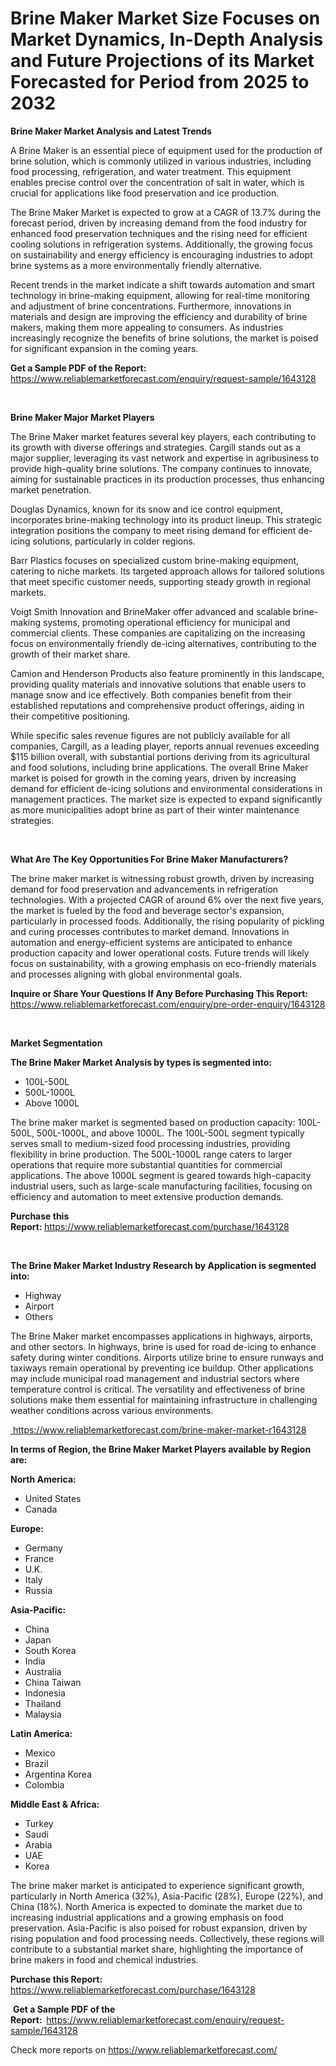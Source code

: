 <p><h1>Brine Maker Market Size Focuses on Market Dynamics, In-Depth Analysis and Future Projections of its Market Forecasted for Period from 2025 to 2032</h1></p><p><strong>Brine Maker Market Analysis and Latest Trends</strong></p>
<p><p>A Brine Maker is an essential piece of equipment used for the production of brine solution, which is commonly utilized in various industries, including food processing, refrigeration, and water treatment. This equipment enables precise control over the concentration of salt in water, which is crucial for applications like food preservation and ice production.</p><p>The Brine Maker Market is expected to grow at a CAGR of 13.7% during the forecast period, driven by increasing demand from the food industry for enhanced food preservation techniques and the rising need for efficient cooling solutions in refrigeration systems. Additionally, the growing focus on sustainability and energy efficiency is encouraging industries to adopt brine systems as a more environmentally friendly alternative.</p><p>Recent trends in the market indicate a shift towards automation and smart technology in brine-making equipment, allowing for real-time monitoring and adjustment of brine concentrations. Furthermore, innovations in materials and design are improving the efficiency and durability of brine makers, making them more appealing to consumers. As industries increasingly recognize the benefits of brine solutions, the market is poised for significant expansion in the coming years.</p></p>
<p><strong>Get a Sample PDF of the Report:&nbsp;</strong> <a href="https://www.reliablemarketforecast.com/enquiry/request-sample/1643128?utm_campaign=2274&utm_medium=2&utm_source=Github&utm_content=ia&utm_term=19022025&utm_id=brine-maker">https://www.reliablemarketforecast.com/enquiry/request-sample/1643128</a></p>
<p>&nbsp;</p>
<p><strong>Brine Maker Major Market Players</strong></p>
<p><p>The Brine Maker market features several key players, each contributing to its growth with diverse offerings and strategies. Cargill stands out as a major supplier, leveraging its vast network and expertise in agribusiness to provide high-quality brine solutions. The company continues to innovate, aiming for sustainable practices in its production processes, thus enhancing market penetration.</p><p>Douglas Dynamics, known for its snow and ice control equipment, incorporates brine-making technology into its product lineup. This strategic integration positions the company to meet rising demand for efficient de-icing solutions, particularly in colder regions.</p><p>Barr Plastics focuses on specialized custom brine-making equipment, catering to niche markets. Its targeted approach allows for tailored solutions that meet specific customer needs, supporting steady growth in regional markets.</p><p>Voigt Smith Innovation and BrineMaker offer advanced and scalable brine-making systems, promoting operational efficiency for municipal and commercial clients. These companies are capitalizing on the increasing focus on environmentally friendly de-icing alternatives, contributing to the growth of their market share.</p><p>Camion and Henderson Products also feature prominently in this landscape, providing quality materials and innovative solutions that enable users to manage snow and ice effectively. Both companies benefit from their established reputations and comprehensive product offerings, aiding in their competitive positioning.</p><p>While specific sales revenue figures are not publicly available for all companies, Cargill, as a leading player, reports annual revenues exceeding $115 billion overall, with substantial portions deriving from its agricultural and food solutions, including brine applications. The overall Brine Maker market is poised for growth in the coming years, driven by increasing demand for efficient de-icing solutions and environmental considerations in management practices. The market size is expected to expand significantly as more municipalities adopt brine as part of their winter maintenance strategies.</p></p>
<p>&nbsp;</p>
<p><strong>What Are The Key Opportunities For Brine Maker Manufacturers?</strong></p>
<p><p>The brine maker market is witnessing robust growth, driven by increasing demand for food preservation and advancements in refrigeration technologies. With a projected CAGR of around 6% over the next five years, the market is fueled by the food and beverage sector's expansion, particularly in processed foods. Additionally, the rising popularity of pickling and curing processes contributes to market demand. Innovations in automation and energy-efficient systems are anticipated to enhance production capacity and lower operational costs. Future trends will likely focus on sustainability, with a growing emphasis on eco-friendly materials and processes aligning with global environmental goals.</p></p>
<p><strong>Inquire or Share Your Questions If Any Before Purchasing This Report:</strong> <a href="https://www.reliablemarketforecast.com/enquiry/pre-order-enquiry/1643128?utm_campaign=2274&utm_medium=2&utm_source=Github&utm_content=ia&utm_term=19022025&utm_id=brine-maker">https://www.reliablemarketforecast.com/enquiry/pre-order-enquiry/1643128</a></p>
<p>&nbsp;</p>
<p><strong>Market Segmentation</strong></p>
<p><strong>The Brine Maker Market Analysis by types is segmented into:</strong></p>
<p><ul><li>100L-500L</li><li>500L-1000L</li><li>Above 1000L</li></ul></p>
<p><p>The brine maker market is segmented based on production capacity: 100L-500L, 500L-1000L, and above 1000L. The 100L-500L segment typically serves small to medium-sized food processing industries, providing flexibility in brine production. The 500L-1000L range caters to larger operations that require more substantial quantities for commercial applications. The above 1000L segment is geared towards high-capacity industrial users, such as large-scale manufacturing facilities, focusing on efficiency and automation to meet extensive production demands.</p></p>
<p><strong>Purchase this Report:&nbsp;</strong><a href="https://www.reliablemarketforecast.com/purchase/1643128?utm_campaign=2274&utm_medium=2&utm_source=Github&utm_content=ia&utm_term=19022025&utm_id=brine-maker">https://www.reliablemarketforecast.com/purchase/1643128</a></p>
<p>&nbsp;</p>
<p><strong>The Brine Maker Market Industry Research by Application is segmented into:</strong></p>
<p><ul><li>Highway</li><li>Airport</li><li>Others</li></ul></p>
<p><p>The Brine Maker market encompasses applications in highways, airports, and other sectors. In highways, brine is used for road de-icing to enhance safety during winter conditions. Airports utilize brine to ensure runways and taxiways remain operational by preventing ice buildup. Other applications may include municipal road management and industrial sectors where temperature control is critical. The versatility and effectiveness of brine solutions make them essential for maintaining infrastructure in challenging weather conditions across various environments.</p></p>
<p><a href="https://www.reliablemarketforecast.com/brine-maker-market-r1643128?utm_campaign=2274&utm_medium=2&utm_source=Github&utm_content=ia&utm_term=19022025&utm_id=brine-maker">&nbsp;https://www.reliablemarketforecast.com/brine-maker-market-r1643128</a></p>
<p><strong>In terms of Region, the Brine Maker Market Players available by Region are:</strong></p>
<p>
    <p> <strong> North America: </strong>
        <ul>
            <li>United States</li>
            <li>Canada</li>
        </ul>
        </p> 
    <p> <strong> Europe: </strong>
        <ul>
            <li>Germany</li>
            <li>France</li>
            <li>U.K.</li>
            <li>Italy</li>
            <li>Russia</li>
        </ul>
        </p> 
    <p> <strong> Asia-Pacific: </strong>
        <ul>
            <li>China</li>
            <li>Japan</li>
            <li>South Korea</li>
            <li>India</li>
            <li>Australia</li>
            <li>China Taiwan</li>
            <li>Indonesia</li>
            <li>Thailand</li>
            <li>Malaysia</li>
        </ul>
        </p> 
    <p> <strong> Latin America: </strong>
        <ul>
            <li>Mexico</li>
            <li>Brazil</li>
            <li>Argentina Korea</li>
            <li>Colombia</li>
        </ul>
        </p> 
    <p> <strong> Middle East & Africa: </strong>
        <ul>
            <li>Turkey</li>
            <li>Saudi</li>
            <li>Arabia</li>
            <li>UAE</li>
            <li>Korea</li>
        </ul>
    </p>
    </p>
<p><p>The brine maker market is anticipated to experience significant growth, particularly in North America (32%), Asia-Pacific (28%), Europe (22%), and China (18%). North America is expected to dominate the market due to increasing industrial applications and a growing emphasis on food preservation. Asia-Pacific is also poised for robust expansion, driven by rising population and food processing needs. Collectively, these regions will contribute to a substantial market share, highlighting the importance of brine makers in food and chemical industries.</p></p>
<p><strong>Purchase this Report: </strong><a href="https://www.reliablemarketforecast.com/purchase/1643128?utm_campaign=2274&utm_medium=2&utm_source=Github&utm_content=ia&utm_term=19022025&utm_id=brine-maker">https://www.reliablemarketforecast.com/purchase/1643128</a></p>
<p>&nbsp;<strong>Get a Sample PDF of the Report:&nbsp;&nbsp;</strong><a href="https://www.reliablemarketforecast.com/enquiry/request-sample/1643128?utm_campaign=2274&utm_medium=2&utm_source=Github&utm_content=ia&utm_term=19022025&utm_id=brine-maker">https://www.reliablemarketforecast.com/enquiry/request-sample/1643128</a></p>
<p><strong></strong></p>
<p>Check more reports on <a href="https://www.reliablemarketforecast.com/?utm_campaign=2274&utm_medium=2&utm_source=Github&utm_content=ia&utm_term=19022025&utm_id=brine-maker">https://www.reliablemarketforecast.com/</a></p>